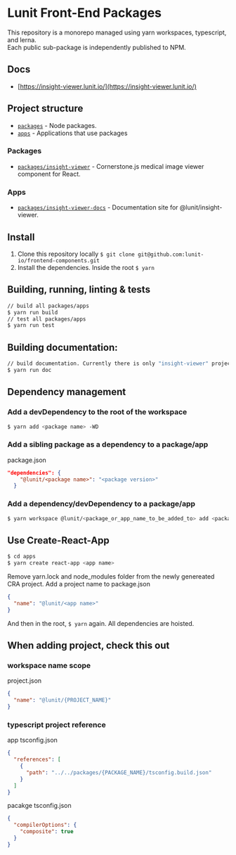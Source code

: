 # Lunit Front-End Packages

This repository is a monorepo managed using yarn workspaces, typescript, and lerna.  
Each public sub-package is independently published to NPM.

## Docs

- [https://insight-viewer.lunit.io/](https://insight-viewer.lunit.io/)

## Project structure

- [`packages`](./packages) - Node packages.
- [`apps`](./apps) - Applications that use packages

### Packages

- [`packages/insight-viewer`](./packages/insight-viewer) - Cornerstone.js medical image viewer component for React.

### Apps

- [`packages/insight-viewer-docs`](./apps/insight-viewer-docs) - Documentation site for @lunit/insight-viewer.

## Install

1. Clone this repository locally `$ git clone git@github.com:lunit-io/frontend-components.git`
2. Install the dependencies. Inside the root `$ yarn`

## Building, running, linting & tests

```sh
// build all packages/apps
$ yarn run build
// test all packages/apps
$ yarn run test
```

## Building documentation:

```sh
// build documentation. Currently there is only "insight-viewer" project.
$ yarn run doc
```

## Dependency management

### Add a devDependency to the root of the workspace

```sh
$ yarn add <package name> -WD
```

### Add a sibling package as a dependency to a package/app

package.json

```json
"dependencies": {
    "@lunit/<package name>": "<package version>"
  }
```

### Add a dependency/devDependency to a package/app

```sh
$ yarn workspace @lunit/<package_or_app_name_to_be_added_to> add <package_name_to_add...> [-D]
```

## Use Create-React-App

```sh
$ cd apps
$ yarn create react-app <app name>
```

Remove yarn.lock and node_modules folder from the newly genereated CRA project.
Add a project name to package.json

```json
{
  "name": "@lunit/<app name>"
}
```

And then in the root, `$ yarn` again. All dependencies are hoisted.

## When adding project, check this out

### workspace name scope

project.json

```json
{
  "name": "@lunit/{PROJECT_NAME}"
}
```

### typescript project reference

app tsconfig.json

```json
{
  "references": [
    {
      "path": "../../packages/{PACKAGE_NAME}/tsconfig.build.json"
    }
  ]
}
```

pacakge tsconfig.json

```json
{
  "compilerOptions": {
    "composite": true
  }
}
```
